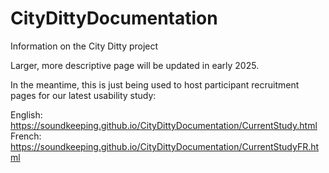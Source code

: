 # CityDittyDocumentation
Information on the City Ditty project

Larger, more descriptive page will be updated in early 2025. 

In the meantime, this is just being used to host participant recruitment pages for our latest usability study:

English: https://soundkeeping.github.io/CityDittyDocumentation/CurrentStudy.html
French: https://soundkeeping.github.io/CityDittyDocumentation/CurrentStudyFR.html
